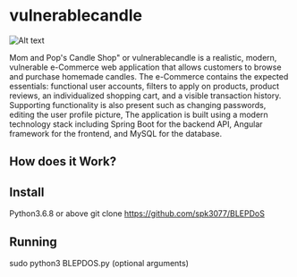 # vulnerablecandle

![Alt text](docs/homePage.PNG.jpg?raw=true "homePage")

Mom and Pop's Candle Shop" or vulnerablecandle is a realistic, modern, vulnerable e-Commerce web application that allows customers to browse and purchase homemade candles. The e-Commerce contains the expected essentials: functional user accounts, filters to apply on products, product reviews, an individualized shopping cart, and a visible transaction history. Supporting functionality is also present such as changing passwords, editing the user profile picture, The application is built using a modern technology stack including Spring Boot for the backend API, Angular framework for the frontend, and MySQL for the database.

## How does it Work?



## Install


Python3.6.8 or above
git clone https://github.com/spk3077/BLEPDoS

## Running
sudo python3 BLEPDOS.py (optional arguments)

